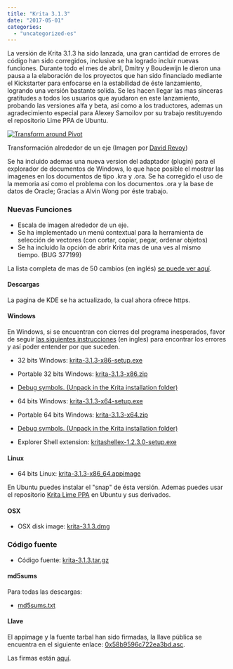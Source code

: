 ```yaml
---
title: "Krita 3.1.3"
date: "2017-05-01"
categories: 
  - "uncategorized-es"
---
```


La versión de Krita 3.1.3 ha sido lanzada, una gran cantidad de errores de código han sido corregidos, inclusive se ha logrado incluir nuevas funciones. Durante todo el mes de abril, Dmitry y Boudewijn le dieron una pausa a la elaboración de los proyectos que han sido financiado mediante el Kickstarter para enfocarse en la estabilidad de éste lanzamiento, logrando una versión bastante solida. Se les hacen llegar las mas sinceras gratitudes a todos los usuarios que ayudaron en este lanzamiento, probando las versiones alfa y beta, así como a los traductores, ademas un agradecimiento especial para Alexey Samoilov por su trabajo restituyendo el repositorio Lime PPA de Ubuntu.

[![Transform around Pivot](/images/posts/2017/pivot-1024x527.png)](https://krita.org/wp-content/uploads/2017/05/pivot.png)

Transformación alrededor de un eje (Imagen por [David Revoy](https://peppercarrot.com))

Se ha incluido ademas una nueva version del adaptador (plugin) para el explorador de documentos de Windows, lo que hace posible el mostrar las imagenes en los documentos de tipo .kra y .ora. Se ha corregido el uso de la memoria así como el problema con los documentos .ora y la base de datos de Oracle; Gracias a Alvin Wong por éste trabajo.

### Nuevas Funciones

- Escala de imagen alrededor de un eje.
- Se ha implementado un menú contextual para la herramienta de selección de vectores (con cortar, copiar, pegar, ordenar objetos)
- Se ha incluido la opción de abrir Krita mas de una ves al mismo tiempo. (BUG 377199)

La lista completa de mas de 50 cambios (en inglés) [se puede ver aquí](/release-notes-for-3-1-3/).

#### Descargas

La pagina de KDE se ha actualizado, la cual ahora ofrece https.

#### Windows

En Windows, si se encuentran con cierres del programa inesperados, favor de seguir [las siguientes instrucciones](https://docs.krita.org/Dr._Mingw_debugger) (en ingles) para encontrar los errores y así poder entender por que suceden.

- 32 bits Windows: [krita-3.1.3-x86-setup.exe](https://download.kde.org/stable/krita/3.1.3/krita-3.1.3-x86-setup.exe)
- Portable 32 bits Windows: [krita-3.1.3-x86.zip](https://download.kde.org/stable/krita/3.1.3/krita-3.1.3-x86.zip)
- [Debug symbols. (Unpack in the Krita installation folder)](https://download.kde.org/stable/krita/3.1.3/krita-3.1.3-x86-dbg.zip)

- 64 bits Windows: [krita-3.1.3-x64-setup.exe](https://download.kde.org/stable/krita/3.1.3/krita-3.1.3-x64-setup.exe)
- Portable 64 bits Windows: [krita-3.1.3-x64.zip](https://download.kde.org/stable/krita/3.1.3/krita-3.1.3-x64.zip)
- [Debug symbols. (Unpack in the Krita installation folder)](https://download.kde.org/stable/krita/3.1.3/krita-3.1.3-x64-dbg.zip)

- Explorer Shell extension: [kritashellex-1.2.3.0-setup.exe](https://download.kde.org/stable/krita/kritashellex-1.2.3.0-setup.exe)

#### Linux

- 64 bits Linux: [krita-3.1.3-x86\_64.appimage](https://download.kde.org/stable/krita/3.1.3/krita-3.1.3-x86_64.appimage)

En Ubuntu puedes instalar el "snap" de ésta versión. Ademas puedes usar el repositorio [Krita Lime PPA](https://launchpad.net/~kritalime/+archive/ubuntu/ppa) en Ubuntu y sus derivados.

#### OSX

- OSX disk image: [krita-3.1.3.dmg](https://download.kde.org/stable/krita/3.1.3/krita-3.1.3.dmg)

### Código fuente

- Código fuente: [krita-3.1.3.tar.gz](https://download.kde.org/stable/krita/3.1.3/krita-3.1.3.tar.gz)

#### md5sums

Para todas las descargas:

- [md5sums.txt](https://download.kde.org/stable/krita/3.1.3/md5sums.txt)

#### Llave

El appimage y la fuente tarbal han sido firmadas, la llave pública se encuentra en el siguiente enlace: [0x58b9596c722ea3bd.asc](https://share.kde.org/index.php/s/fJ99V5mZvuyD0z8).

Las firmas están [aquí](http://download.kde.org/unstable/krita/3.1.3-beta.1).
